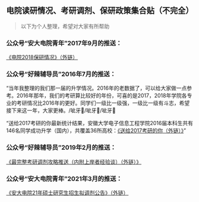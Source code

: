 ## 电院读研情况、考研调剂、保研政策集合贴（不完全）

> 以下为个人整理，希望对大家有所帮助

### 公众号“安大电院青年”2017年9月的推送：

[《电院2018保研情况》（外链）](https://mp.weixin.qq.com/s/5MIAGlRAS84WUUtWt57TLA)

### 公众号“好辣辅导员”2016年7月的推送：

“当年我整理的我们那一届的升学情况。2016年的老数据了，可以给大家做一点参考。2016年那年，我们的考研算比较好的年份，可喜的是2017，2018年学院各专业的考研情况比2016年的更好。同学们一级比一级强，一级比一级有斗志，希望接下来这一年，大家更棒。/呲牙/呲牙/呲牙

“送给2017考研的你最新统计结果，安徽大学电子信息工程学院2016届本科生共有146名同学成功升学（国内），共覆盖36所高校：[《送给2017考研的你（外链）》](https://mp.weixin.qq.com/s?scene=22&mid=2457858918&sn=4bc5640fc39931069a093b0d13177c21&idx=1&__biz=MzAxMTEyMTMzMg%3D%3D&srcid=0214SmV6okYhO2vbSYKwxFQX&mpshare=1#rd)”

### 公众号“好辣辅导员”2019年2月的推送：

[《最完整考研调剂攻略推送（内附上岸者经验谈）（外链）》](https://mp.weixin.qq.com/s/PdqZDvhXCSWaSkjydGx89Q)

### 公众号“安大电院青年”2021年3月的推送：

[《安大电院21年硕士研究生招生拟调剂公告》（外链）](https://mp.weixin.qq.com/s/v3y5urAJBibGxZSIchOieg)

